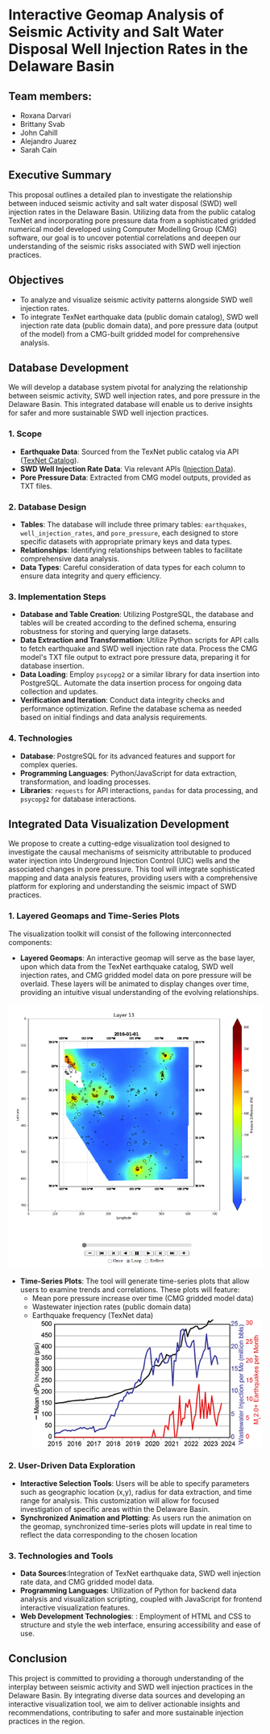 # Interactive Geomap Analysis of Seismic Activity and Salt Water Disposal Well Injection Rates in the Delaware Basin

## Team members:
- Roxana Darvari
- Brittany Svab
- John Cahill
- Alejandro Juarez
- Sarah Cain

## Executive Summary
This proposal outlines a detailed plan to investigate the relationship between induced seismic activity and salt water disposal (SWD) well injection rates in the Delaware Basin. Utilizing data from the public catalog TexNet and incorporating pore pressure data from a sophisticated gridded numerical model developed using Computer Modelling Group (CMG) software, our goal is to uncover potential correlations and deepen our understanding of the seismic risks associated with SWD well injection practices.

## Objectives
- To analyze and visualize seismic activity patterns alongside SWD well injection rates.
- To integrate TexNet earthquake data (public domain catalog), SWD well injection rate data (public domain data), and pore pressure data (output of the model) from a CMG-built gridded model for comprehensive analysis.

## Database Development
We will develop a database system pivotal for analyzing the relationship between seismic activity, SWD well injection rates, and pore pressure in the Delaware Basin. This integrated database will enable us to derive insights for safer and more sustainable SWD well injection practices.

### 1. Scope
- **Earthquake Data**: Sourced from the TexNet public catalog via API ([TexNet Catalog](https://maps.texnet.beg.utexas.edu/arcgis/rest/services/catalog/catalog_all_flat/MapServer)).
- **SWD Well Injection Rate Data**: Via relevant APIs ([Injection Data](https://injection.texnet.beg.utexas.edu/apidocs)).
- **Pore Pressure Data**: Extracted from CMG model outputs, provided as TXT files.

### 2. Database Design
- **Tables**: The database will include three primary tables: `earthquakes`, `well_injection_rates`, and `pore_pressure`, each designed to store specific datasets with appropriate primary keys and data types.
- **Relationships**: Identifying relationships between tables to facilitate comprehensive data analysis.
- **Data Types**: Careful consideration of data types for each column to ensure data integrity and query efficiency.

### 3. Implementation Steps
- **Database and Table Creation**: Utilizing PostgreSQL, the database and tables will be created according to the defined schema, ensuring robustness for storing and querying large datasets.
- **Data Extraction and Transformation**: Utilize Python scripts for API calls to fetch earthquake and SWD well injection rate data. Process the CMG model's TXT file output to extract pore pressure data, preparing it for database insertion.
- **Data Loading**: Employ `psycopg2` or a similar library for data insertion into PostgreSQL. Automate the data insertion process for ongoing data collection and updates.
- **Verification and Iteration**: Conduct data integrity checks and performance optimization. Refine the database schema as needed based on initial findings and data analysis requirements.

### 4. Technologies
- **Database**: PostgreSQL for its advanced features and support for complex queries.
- **Programming Languages**: Python/JavaScript for data extraction, transformation, and loading processes.
- **Libraries**: `requests` for API interactions, `pandas` for data processing, and `psycopg2` for database interactions.

## Integrated Data Visualization Development
We propose to create a cutting-edge visualization tool designed to investigate the causal mechanisms of seismicity attributable to produced water injection into Underground Injection Control (UIC) wells and the associated changes in pore pressure. This tool will integrate sophisticated mapping and data analysis features, providing users with a comprehensive platform for exploring and understanding the seismic impact of SWD practices.

### 1. Layered Geomaps and Time-Series Plots
The visualization toolkit will consist of the following interconnected components:
- **Layered Geomaps**: An interactive geomap will serve as the base layer, upon which data from the TexNet earthquake catalog, SWD well injection rates, and CMG gridded model data on pore pressure will be overlaid. These layers will be animated to display changes over time, providing an intuitive visual understanding of the evolving relationships.

![Layered Geomap Example](/images/proposal_images/animation.png "Layered Geomap Example")

- **Time-Series Plots**: The tool will generate time-series plots that allow users to examine trends and correlations. These plots will feature:
  - Mean pore pressure increase over time (CMG gridded model data)
  - Wastewater injection rates (public domain data)
  - Earthquake frequency (TexNet data)
![Layered Geomap Example](/images/proposal_images/time_series.png "Layered Geomap Example")
### 2. User-Driven Data Exploration
- **Interactive Selection Tools**: Users will be able to specify parameters such as geographic location (x,y), radius for data extraction, and time range for analysis. This customization will allow for focused investigation of specific areas within the Delaware Basin.
- **Synchronized Animation and Plotting**: As users run the animation on the geomap, synchronized time-series plots will update in real time to reflect the data corresponding to the chosen location

### 3. Technologies and Tools
- **Data Sources**:Integration of TexNet earthquake data, SWD well injection rate data, and CMG gridded model data.
- **Programming Languages**: Utilization of Python for backend data analysis and visualization scripting, coupled with JavaScript for frontend interactive visualization features.
- **Web Development Technologies**: : Employment of HTML and CSS to structure and style the web interface, ensuring accessibility and ease of use.

## Conclusion
This project is committed to providing a thorough understanding of the interplay between seismic activity and SWD well injection practices in the Delaware Basin. By integrating diverse data sources and developing an interactive visualization tool, we aim to deliver actionable insights and recommendations, contributing to safer and more sustainable injection practices in the region.